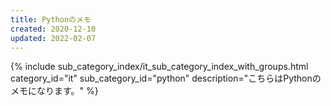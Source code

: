```yaml
---
title: Pythonのメモ
created: 2020-12-10
updated: 2022-02-07
---
```

{% include sub_category_index/it_sub_category_index_with_groups.html
    category_id="it"
    sub_category_id="python"
    description="こちらはPythonのメモになります。" %}